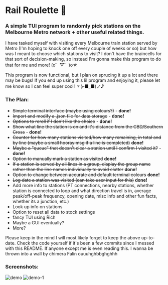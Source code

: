 # Rail Roulette 🚉
### A simple TUI program to randomly pick stations on the Melbourne Metro network + other useful related things.

I have tasked myself with visiting every Melbourne train station served by Metro (I'm hoping to knock one off every couple of weeks or so) but how was I meant to choose which stations to visit? I don't have the braincells for that sort of decision-making, so instead I'm gonna make this program to do that for me and more! (o゜▽゜)o☆

This program is now functional, but I plan on sprucing it up a lot and there may be bugs! If you end up using this lil program and enjoying it, please let me know so I can feel super cool! ヾ(⌐■_■)ノ♪

### The Plan:
- ~~Simple terminal interface (maybe using colours?)~~ - **done!**
- ~~Import and modify a .json file for data storage~~ - **done!**
- ~~Options to reroll if I don't like the choice~~ - **done!**
- ~~Show what line the station is on and it's distance from the CBD/Southern Cross~~ - **done!**
- ~~Counter for how many stations visited/how many remaining, in total and by line (maybe a small hooray msg if a line is completed)~~ **done!**
- ~~Maybe a "queue" that doesn't clear a station until I confirm I visited it?~~ - **done!**
- ~~Option to manually mark a station as visited~~ **done!**
- ~~If a station is served by all lines in a group, display the group name rather than the line names individually to avoid clutter~~ **done!**
- ~~Option to change between accurate and default terminal colours~~ **done!**
- ~~Log date a station was visited (can take user input for this)~~ **done!**
- Add more info to stations (PT connections, nearby stations, whether station is connected to loop and what direction travel is in, average peak/off-peak frequency, opening date, misc info and other fun facts, whether its a junction, etc.)
- Look up info on stations
- Option to reset all data to stock settings
- fancy TUI using Rich
- Maybe a GUI eventually?
- More?

Please keep in the mind I will most likely forget to keep the above up-to-date. Check the code yourself if it's been a few commits since I messed with this README. If anyone except me is even reading this. I wanna be thrown into a wall by chimera Falin ouuuhghbbghghhh

### Screenshots:
![demo](https://github.com/mudkipscience/snek/assets/37792540/b792ca3b-2f0d-4eef-b23f-4188416d3c05)
![demo-1](https://github.com/mudkipscience/snek/assets/37792540/e33927d2-c251-42bc-b3dc-26e4efef8642)
